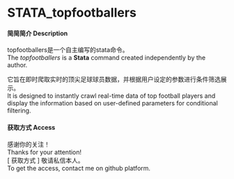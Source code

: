 # STATA_topfootballers  


#### 简简简介 Description 
topfootballers是一个自主编写的stata命令。  
The _topfootballers_ is a  **Stata**  command created independently by the author.    

它旨在即时爬取实时的顶尖足球球员数据，并根据用户设定的参数进行条件筛选展示。  
It is designed to instantly crawl real-time data of top football players and display the information based on user-defined parameters for conditional filtering.    


#### 获取方式 Access  
感谢你的关注！  
Thanks for your attention!   
[ 获取方式 ] 敬请私信本人。  
To get the access, contact me on github platform.  
